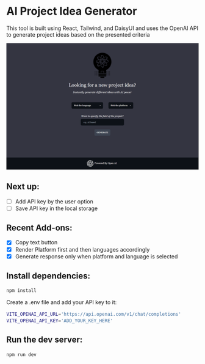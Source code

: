 # AI Project Idea Generator

This tool is built using React, Tailwind, and DaisyUI and uses the OpenAI API to generate project ideas based on the presented criteria

<div style="text-align:center">
<img src="./public/screenshot.png" width="830">
</div>

## Next up:

- [ ] Add API key by the user option
- [ ] Save API key in the local storage

## Recent Add-ons:

- [x] Copy text button
- [x] Render Platform first and then languages accordingly
- [x] Generate response only when platform and language is selected

## Install dependencies:

```bash
npm install
```

Create a .env file and add your API key to it:

```bash
VITE_OPENAI_API_URL='https://api.openai.com/v1/chat/completions'
VITE_OPENAI_API_KEY='ADD_YOUR_KEY_HERE'
```

## Run the dev server:

```bash
npm run dev
```
